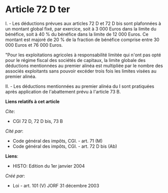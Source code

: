 # Article 72 D ter

I. - Les déductions prévues aux articles 72 D et 72 D bis sont plafonnées à un montant global fixé, par exercice, soit à 3
000 Euros dans la limite du bénéfice, soit à 40 % du bénéfice dans la limite de 12 000 Euros. Ce montant est majoré de 20 %
de la fraction de bénéfice comprise entre 30 000 Euros et 76 000 Euros.

"Pour les exploitations agricoles à responsabilité limitée qui n'ont pas opté pour le régime fiscal des sociétés de capitaux,
la limite globale des déductions mentionnées au premier alinéa est multipliée par le nombre des associés exploitants sans
pouvoir excéder trois fois les limites visées au premier alinéa.

II. - Les déductions mentionnées au premier alinéa du I sont pratiquées après application de l'abattement prévu à l'article
73 B.

**Liens relatifs à cet article**

_Cite_:

  - CGI 72 D, 72 D bis, 73 B

_Cité par_:

  - Code général des impôts, CGI. - art. 71 (M)
  - Code général des impôts, CGI. - art. 72 D bis (Ab)

**Liens**:

  - HISTO: Edition du 1er janvier 2004

_Créé par_:

  - Loi - art. 101 (V) JORF 31 décembre 2003

